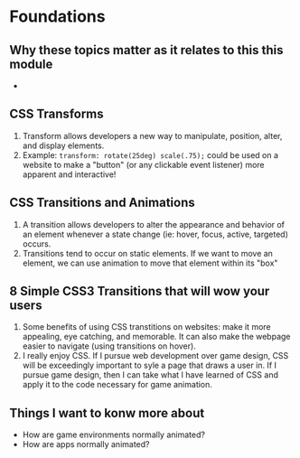 # Foundations  

## Why these topics matter as it relates to this this module  

- 

## CSS Transforms  

1. Transform allows developers a new way to manipulate, position, alter, and display elements.  
2. Example: `transform: rotate(25deg) scale(.75);` could be used on a website to make a "button" (or any clickable event listener) more apparent and interactive!  

## CSS Transitions and Animations  

1. A transition allows developers to alter the appearance and behavior of an element whenever a state change (ie: hover, focus, active, targeted) occurs.  
2. Transitions tend to occur on static elements. If we want to move an element, we can use animation to move that element within its "box"  

## 8 Simple CSS3 Transitions that will wow your users  

1. Some benefits of using CSS transtitions on websites: make it more appealing, eye catching, and memorable. It can also make the webpage easier to navigate (using transitions on hover).
2. I really enjoy CSS. If I pursue web development over game design, CSS will be exceedingly important to syle a page that draws a user in. If I pursue game design, then I can take what I have learned of CSS and apply it to the code necessary for game animation.  

## Things I want to konw more about  

- How are game environments normally animated?  
- How are apps normally animated?  
